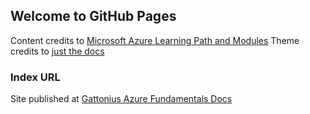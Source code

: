 ## Welcome to GitHub Pages

Content credits to [Microsoft Azure Learning Path and Modules](https://docs.microsoft.com/en-us/learn/browse/)
Theme credits to [just the docs](https://github.com/pmarsceill/just-the-docs)

### Index URL

Site published at [Gattonius Azure Fundamentals Docs](https://gattonius.github.io/azure-fundamentals-docs/)